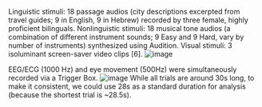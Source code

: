 Linguistic stimuli: 18 passage audios (city descriptions excerpted from travel guides; 9 in English, 9 in Hebrew) recorded by three female, highly proficient bilinguals.
Nonlinguistic stimuli: 18 musical tone audios (a combination of different instrument sounds; 9 Easy and 9 Hard, vary by number of instruments) synthesized using Audition.
Visual stimuli: 3 isoluminant screen-saver video clips [6].
![image](https://github.com/AlejandroPerezB2B/Syncbeateyeeg/assets/65445363/d4cd5c73-4cfb-4de5-9e0e-2b1c9aaf5769)

EEG/ECG (1000 Hz) and eye movement (500Hz) were simultaneously recorded via a Trigger Box. 
![image](https://github.com/AlejandroPerezB2B/Syncbeateyeeg/assets/65445363/53f168e9-3679-4179-bb6f-5dc2a4476813)
While all trials are around 30s long, to make it consistent, we could use 28s as a standard duration for analysis (because the shortest trial is ~28.5s). 
